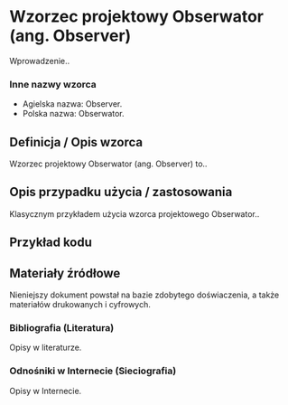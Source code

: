 # Wzorzec projektowy Obserwator (ang. Observer)

Wprowadzenie..

### Inne nazwy wzorca

- Agielska nazwa: Observer.
- Polska nazwa: Obserwator.

## Definicja / Opis wzorca

Wzorzec projektowy Obserwator (ang. Observer) to..


## Opis przypadku użycia / zastosowania

Klasycznym przykładem użycia wzorca projektowego Obserwator..

## Przykład kodu

## Materiały źródłowe

Nieniejszy dokument powstał na bazie zdobytego doświaczenia, a także materiałów drukowanych i cyfrowych.

### Bibliografia (Literatura)

Opisy w literaturze.

### Odnośniki w Internecie (Sieciografia)

Opisy w Internecie.